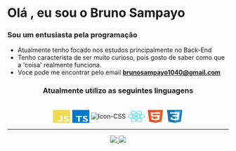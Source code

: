 # Olá , eu sou o Bruno Sampayo 



### Sou um entusiasta pela programação


- Atualmente tenho focado nos estudos principalmente no Back-End
- Tenho caracterista de ser muito curioso, pois gosto de saber como que a 'coisa' realmente funciona.
- Voce pode me encontrar pelo email **brunosampayo1040@gmail.com** 

<h3 align="center">Atualmente utilizo as seguintes linguagens</h3>



<div align="center" style="display: inline_block"><br>
  <img align="center" alt="Icon-Js" height="30" width="40" src="https://raw.githubusercontent.com/devicons/devicon/master/icons/javascript/javascript-plain.svg">
  <img align="center" alt="Icon-Ts" height="30" width="40" src="https://raw.githubusercontent.com/devicons/devicon/master/icons/typescript/typescript-plain.svg">
  <img align="center" alt="Icon-CSS" height="30" width="40" src="https://uploads-ssl.webflow.com/62038ffc9cd2db4558e3c7b7/624319b5bc3e1131e71293c4_node.svg">
  <img align="center" alt="Icon-React" height="30" width="40" src="https://raw.githubusercontent.com/devicons/devicon/master/icons/react/react-original.svg">
  <img align="center" alt="Icon-HTML" height="30" width="40" src="https://raw.githubusercontent.com/devicons/devicon/master/icons/html5/html5-original.svg">
  <img align="center" alt="Icon-CSS" height="30" width="40" src="https://raw.githubusercontent.com/devicons/devicon/master/icons/css3/css3-original.svg">
  
</div>

  <hr/>                     



<div align="center" style="display:"flex" >
  <a href="https://github.com/BrunoSampayo">
  <img height="180em" src="https://github-readme-stats.vercel.app/api?username=BrunoSampayo&show_icons=true&theme=dark&include_all_commits=true&count_private=true"/>
  <img height="180em" src="https://github-readme-stats.vercel.app/api/top-langs/?username=BrunoSampayo&layout=compact&langs_count=7&theme=dark"/>
</div>
